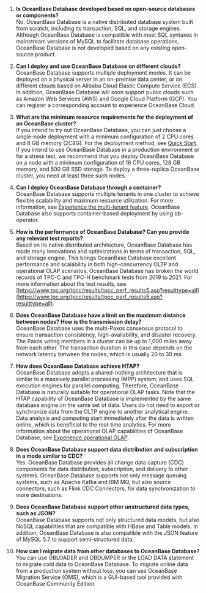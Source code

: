1. **Is OceanBase Database developed based on open-source databases or components?**<br />No. OceanBase Database is a native distributed database system built from scratch, including its transaction, SQL, and storage engines. Although OceanBase Database is compatible with most SQL syntaxes in mainstream versions of MySQL to facilitate database operations, OceanBase Database is not developed based on any existing open-source product.

2. **Can I deploy and use OceanBase Database on different clouds?**<br />OceanBase Database supports multiple deployment modes. It can be deployed on a physical server in an on-premise data center, or on different clouds based on Alibaba Cloud Elastic Compute Service (ECS). In addition, OceanBase Database will soon support public clouds such as Amazon Web Services (AWS) and Google Cloud Platform (GCP). You can register a corresponding account to experience OceanBase Cloud.

3. **What are the minimum resource requirements for the deployment of an OceanBase cluster?**<br />If you intend to try out OceanBase Database, you can just choose a single-node deployment with a minimum configuration of 2 CPU cores and 8 GB memory (2C8G). For the deployment method, see [Quick Start](2.Quick-Start.md).<br />If you intend to use OceanBase Database in a production environment or for a stress test, we recommend that you deploy OceanBase Database on a node with a minimum configuration of 16 CPU cores, 128 GB memory, and 500 GB SSD storage. To deploy a three-replica OceanBase cluster, you need at least three such nodes.

4. **Can I deploy OceanBase Database through a container?**<br />OceanBase Database supports multiple tenants in one cluster to achieve flexible scalability and maximum resource utilization. For more information, see [Experience the multi-tenant feature](5.Experience-OceanBase-Advanced-Features/4.Experience-the-multi-tenant-feature.md). OceanBase Database also supports container-based deployment by using ob-operator.

5. **How is the performance of OceanBase Database? Can you provide any relevant test reports?**<br />Based on its native distributed architecture, OceanBase Database has made many innovations and optimizations in terms of transaction, SQL, and storage engine. This brings OceanBase Database excellent performance and scalability in both high-concurrency OLTP and operational OLAP scenarios. OceanBase Database has broken the world records of TPC-C and TPC-H benchmark tests from 2019 to 2021. For more information about the test results, see [https://www.tpc.org/tpcc/results/tpcc_perf_results5.asp?resulttype=all](https://www.tpc.org/tpcc/results/tpcc_perf_results5.asp?resulttype=all).

6. **Does OceanBase Database have a limit on the maximum distance between nodes? How is the transmission delay?**<br />OceanBase Database uses the multi-Paxos consensus protocol to ensure transaction consistency, high-availability, and disaster recovery. The Paxos voting members in a cluster can be up to 1,000 miles away from each other. The transaction duration in this case depends on the network latency between the nodes, which is usually 20 to 30 ms.

7. **How does OceanBase Database achieve HTAP?**<br />OceanBase Database adopts a shared-nothing architecture that is similar to a massively parallel processing (MPP) system, and uses SQL execution engines for parallel computing. Therefore, OceanBase Database is naturally suitable for operational OLAP tasks. Note that the HTAP capability of OceanBase Database is implemented by the same database engine on the same set of data. Users do not need to export or synchronize data from the OLTP engine to another analytical engine. Data analysis and computing start immediately after the data is written online, which is beneficial to the real-time analytics. For more information about the operational OLAP capabilities of OceanBase Database, see [Experience operational OLAP](5.Experience-OceanBase-Advanced-Features/2.Experience-operational-OLAP.md).

8. **Does OceanBase Database support data distribution and subscription in a mode similar to CDC?**<br />Yes. OceanBase Database provides all change data capture (CDC) components for data distribution, subscription, and delivery to other systems. OceanBase Database supports not only message queuing systems, such as Apache Kafka and IBM MQ, but also source connectors, such as Flink CDC Connectors, for data synchronization to more destinations.

9. **Does OceanBase Database support other unstructured data types, such as JSON?**<br />OceanBase Database supports not only structured data models, but also NoSQL capabilities that are compatible with HBase and Table models. In addition, OceanBase Database is also compatible with the JSON feature of MySQL 5.7 to support semi-structured data.

10. **How can I migrate data from other databases to OceanBase Database?**<br />You can use OBLOADER and OBDUMPER or the LOAD DATA statement to migrate cold data to OceanBase Database. To migrate online data from a production system without loss, you can use OceanBase Migration Service (OMS), which is a GUI-based tool provided with OceanBase Community Edition.

